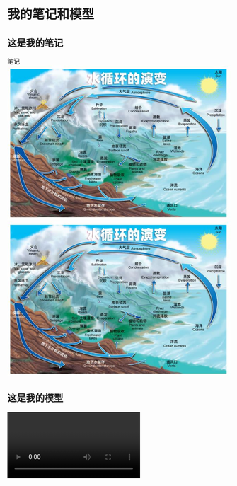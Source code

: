 # 我的笔记和模型

## 这是我的笔记
笔记
![笔记1](images/h2.jpg)
![笔记2](images/hydrology.jpg)

## 这是我的模型

![模型示例](videos/example.mp4)
